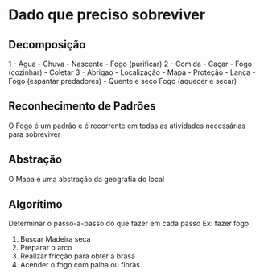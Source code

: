 # Dado que preciso sobreviver

## Decomposição

1 - Água
    - Chuva
    - Nascente
        - Fogo (purificar)
2 - Comida
    - Caçar
        - Fogo (cozinhar)
    - Coletar
3 - Abrigao
    - Localização
        - Mapa
    - Proteção
        - Lança
        - Fogo (espantar predadores)
    - Quente e seco
        Fogo (aquecer e secar)

## Reconhecimento de Padrões
O Fogo é um padrão e é recorrente em todas as atividades necessárias para sobreviver

## Abstração
O Mapa é uma abstração da geografia do local

## Algorítimo
Determinar o passo-a-passo do que fazer em cada passo
Ex: fazer fogo
1. Buscar Madeira seca
2. Preparar o arco
3. Realizar fricção para obter a brasa
4. Acender o fogo com palha ou fibras